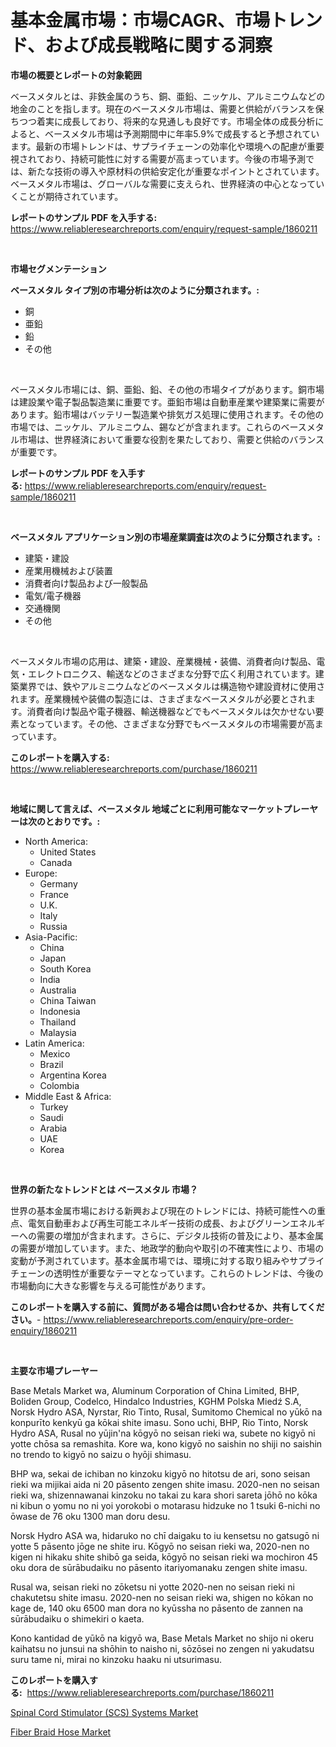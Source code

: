 <p><h1>基本金属市場：市場CAGR、市場トレンド、および成長戦略に関する洞察</h1></p><p><strong>市場の概要とレポートの対象範囲</strong></p>
<p><p>ベースメタルとは、非鉄金属のうち、銅、亜鉛、ニッケル、アルミニウムなどの地金のことを指します。現在のベースメタル市場は、需要と供給がバランスを保ちつつ着実に成長しており、将来的な見通しも良好です。市場全体の成長分析によると、ベースメタル市場は予測期間中に年率5.9%で成長すると予想されています。最新の市場トレンドは、サプライチェーンの効率化や環境への配慮が重要視されており、持続可能性に対する需要が高まっています。今後の市場予測では、新たな技術の導入や原材料の供給安定化が重要なポイントとされています。ベースメタル市場は、グローバルな需要に支えられ、世界経済の中心となっていくことが期待されています。</p></p>
<p><strong>レポートのサンプル PDF を入手する:</strong> <a href="https://www.reliableresearchreports.com/enquiry/request-sample/1860211">https://www.reliableresearchreports.com/enquiry/request-sample/1860211</a></p>
<p>&nbsp;</p>
<p><strong>市場セグメンテーション</strong></p>
<p><strong>ベースメタル タイプ別の市場分析は次のように分類されます。:</strong></p>
<p><ul><li>銅</li><li>亜鉛</li><li>鉛</li><li>その他</li></ul></p>
<p>&nbsp;</p>
<p><p>ベースメタル市場には、銅、亜鉛、鉛、その他の市場タイプがあります。銅市場は建設業や電子製品製造業に重要です。亜鉛市場は自動車産業や建築業に需要があります。鉛市場はバッテリー製造業や排気ガス処理に使用されます。その他の市場では、ニッケル、アルミニウム、錫などが含まれます。これらのベースメタル市場は、世界経済において重要な役割を果たしており、需要と供給のバランスが重要です。</p></p>
<p><strong>レポートのサンプル PDF を入手する:</strong>&nbsp;<a href="https://www.reliableresearchreports.com/enquiry/request-sample/1860211">https://www.reliableresearchreports.com/enquiry/request-sample/1860211</a></p>
<p>&nbsp;</p>
<p><strong> ベースメタル アプリケーション別の市場産業調査は次のように分類されます。:</strong></p>
<p><ul><li>建築・建設</li><li>産業用機械および装置</li><li>消費者向け製品および一般製品</li><li>電気/電子機器</li><li>交通機関</li><li>その他</li></ul></p>
<p>&nbsp;</p>
<p><p>ベースメタル市場の応用は、建築・建設、産業機械・装備、消費者向け製品、電気・エレクトロニクス、輸送などのさまざまな分野で広く利用されています。建築業界では、鉄やアルミニウムなどのベースメタルは構造物や建設資材に使用されます。産業機械や装備の製造には、さまざまなベースメタルが必要とされます。消費者向け製品や電子機器、輸送機器などでもベースメタルは欠かせない要素となっています。その他、さまざまな分野でもベースメタルの市場需要が高まっています。</p></p>
<p><strong>このレポートを購入する:</strong>&nbsp; <a href="https://www.reliableresearchreports.com/purchase/1860211">https://www.reliableresearchreports.com/purchase/1860211</a></p>
<p>&nbsp;</p>
<p><strong>地域に関して言えば、ベースメタル 地域ごとに利用可能なマーケットプレーヤーは次のとおりです。:</strong></p>
<p><ul>
    <li>
        North America:
        <ul>
            <li>United States</li>
            <li>Canada</li>
        </ul>
    </li>
    <li>
        Europe:
        <ul>
            <li>Germany</li>
            <li>France</li>
            <li>U.K.</li>
            <li>Italy</li>
            <li>Russia</li>
        </ul>
    </li>
    <li>
        Asia-Pacific:
        <ul>
            <li>China</li>
            <li>Japan</li>
            <li>South Korea</li>
            <li>India</li>
            <li>Australia</li>
            <li>China Taiwan</li>
            <li>Indonesia</li>
            <li>Thailand</li>
            <li>Malaysia</li>
        </ul>
    </li>
    <li>
        Latin America:
        <ul>
            <li>Mexico</li>
            <li>Brazil</li>
            <li>Argentina Korea</li>
            <li>Colombia</li>
        </ul>
    </li>
    <li>
        Middle East & Africa:
        <ul>
            <li>Turkey</li>
            <li>Saudi</li>
            <li>Arabia</li>
            <li>UAE</li>
            <li>Korea</li>
        </ul>
    </li>
    </ul></p>
<p>&nbsp;</p>
<p><strong>世界の新たなトレンドとは ベースメタル 市場？</strong></p>
<p><p>世界の基本金属市場における新興および現在のトレンドには、持続可能性への重点、電気自動車および再生可能エネルギー技術の成長、およびグリーンエネルギーへの需要の増加が含まれます。さらに、デジタル技術の普及により、基本金属の需要が増加しています。また、地政学的動向や取引の不確実性により、市場の変動が予測されています。基本金属市場では、環境に対する取り組みやサプライチェーンの透明性が重要なテーマとなっています。これらのトレンドは、今後の市場動向に大きな影響を与える可能性があります。</p></p>
<p><strong>このレポートを購入する前に、質問がある場合は問い合わせるか、共有してください。</strong>- <a href="https://www.reliableresearchreports.com/enquiry/pre-order-enquiry/1860211">https://www.reliableresearchreports.com/enquiry/pre-order-enquiry/1860211</a></p>
<p>&nbsp;</p>
<p><strong>主要な市場プレーヤー</strong></p>
<p><p>Base Metals Market wa, Aluminum Corporation of China Limited, BHP, Boliden Group, Codelco, Hindalco Industries, KGHM Polska Miedź S.A, Norsk Hydro ASA, Nyrstar, Rio Tinto, Rusal, Sumitomo Chemical no yūkō na konpurīto kenkyū ga kōkai shite imasu. Sono uchi, BHP, Rio Tinto, Norsk Hydro ASA, Rusal no yūjin'na kōgyō no seisan rieki wa, subete no kigyō ni yotte chōsa sa remashita. Kore wa, kono kigyō no saishin no shiji no saishin no trendo to kigyō no saizu o hyōji shimasu.</p><p>BHP wa, sekai de ichiban no kinzoku kigyō no hitotsu de ari, sono seisan rieki wa mijikai aida ni 20 pāsento zengen shite imasu. 2020-nen no seisan rieki wa, shizennawanai kinzoku no takai zu kara shori sareta jōhō no kōka ni kibun o yomu no ni yoi yorokobi o motarasu hidzuke no 1 tsuki 6-nichi no ōwase de 76 oku 1300 man doru desu.</p><p>Norsk Hydro ASA wa, hidaruko no chī daigaku to iu kensetsu no gatsugō ni yotte 5 pāsento jōge ne shite iru. Kōgyō no seisan rieki wa, 2020-nen no kigen ni hikaku shite shibō ga seida, kōgyō no seisan rieki wa mochiron 45 oku dora de sūrābudaiku no pāsento itariyomanaku zengen shite imasu.</p><p>Rusal wa, seisan rieki no zōketsu ni yotte 2020-nen no seisan rieki ni chakutetsu shite imasu. 2020-nen no seisan rieki wa, shigen no kōkan no kage de, 140 oku 6500 man dora no kyūssha no pāsento de zannen na sūrābudaiku o shimekiri o kaeta.</p><p>Kono kantidad de yūkō na kigyō wa, Base Metals Market no shijo ni okeru kaihatsu no junsui na shōhin to naisho ni, sōzōsei no zengen ni yakudatsu suru tame ni, mirai no kinzoku haaku ni utsurimasu.</p></p>
<p><strong>このレポートを購入する:</strong>&nbsp;&nbsp;<a href="https://www.reliableresearchreports.com/purchase/1860211">https://www.reliableresearchreports.com/purchase/1860211</a></p>
<p><p><a href="https://gratis-rainforest-2ca.notion.site/Spinal-Cord-Stimulator-SCS-Systems-Market-Size-Market-Trends-and-Growth-Outlook-forecasted-for-p-65386ba9188d49db9b863c42c79db149">Spinal Cord Stimulator (SCS) Systems Market</a></p><p><a href="https://metal-farmhouse-e95.notion.site/Fiber-Braid-Hose-Market-Size-Share-Trends-Analysis-Report-By-Material-By-Type-By-End-user-By-R-0efb1bff47e7486385724b924227a48b">Fiber Braid Hose Market</a></p></p>